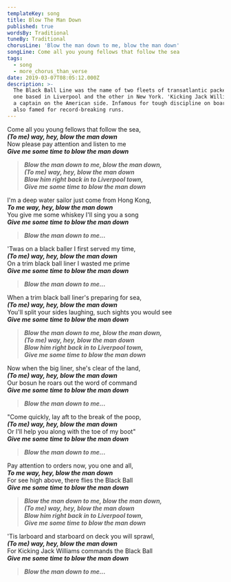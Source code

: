 ```yaml
---
templateKey: song
title: Blow The Man Down
published: true
wordsBy: Traditional
tuneBy: Traditional
chorusLine: 'Blow the man down to me, blow the man down'
songLine: Come all you young fellows that follow the sea
tags:
  - song
  - more_chorus_than_verse
date: 2019-03-07T08:05:12.000Z
description: >-
  The Black Ball Line was the name of two fleets of transatlantic packet ships,
  one based in Liverpool and the other in New York. 'Kicking Jack Williams' was
  a captain on the American side. Infamous for tough discipline on board, he was
  also famed for record-breaking runs.
---
```

Come all you young fellows that follow the sea,\
***(To me) way, hey, blow the man down***\
Now please pay attention and listen to me\
***Give me some time to blow the man down***

> ***Blow the man down to me, blow the man down,***\
> ***(To me) way, hey, blow the man down***\
> ***Blow him right back in to Liverpool town,***\
> ***Give me some time to blow the man down***

I'm a deep water sailor just come from Hong Kong,\
***To me way, hey, blow the man down***\
You give me some whiskey I'll sing you a song\
***Give me some time to blow the man down***

> ***Blow the man down to me...***

'Twas on a black baller I first served my time,\
***(To me) way, hey, blow the man down***\
On a trim black ball liner I wasted me prime\
***Give me some time to blow the man down***

> ***Blow the man down to me...***

When a trim black ball liner's preparing for sea,\
***(To me) way, hey, blow the man down***\
You'll split your sides laughing, such sights you would see\
***Give me some time to blow the man down***

> ***Blow the man down to me, blow the man down,***\
> ***(To me) way, hey, blow the man down***\
> ***Blow him right back in to Liverpool town,***\
> ***Give me some time to blow the man down***

Now when the big liner, she's clear of the land,\
***(To me) way, hey, blow the man down***\
Our bosun he roars out the word of command\
***Give me some time to blow the man down***

> ***Blow the man down to me...***

"Come quickly, lay aft to the break of the poop,\
***(To me) way, hey, blow the man down***\
Or I'll help you along with the toe of my boot"\
***Give me some time to blow the man down***

> ***Blow the man down to me...***

Pay attention to orders now, you one and all,\
***To me way, hey, blow the man down***\
For see high above, there flies the Black Ball\
***Give me some time to blow the man down***

> ***Blow the man down to me, blow the man down,***\
> ***(To me) way, hey, blow the man down***\
> ***Blow him right back in to Liverpool town,***\
> ***Give me some time to blow the man down***

'Tis larboard and starboard on deck you will sprawl,\
***(To me) way, hey, blow the man down***\
For Kicking Jack Williams commands the Black Ball\
***Give me some time to blow the man down***

> ***Blow the man down to me...***
